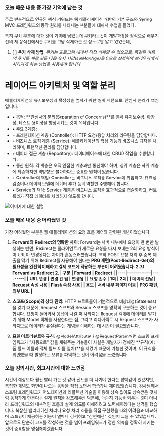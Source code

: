 ### 오늘 배운 내용 중 가장 기억에 남는 것

주로 반복적으로 언급된 핵심 키워드는 웹 애플리케이션 개발의 기본 구조와 Spring MVC 프레임워크의 동작 원리를 나타내는 부분들에 대해서 수업을 들었다.

특히 쿠키 부분에 대한 것이 기억에 남았는데 쿠키라는것이 개발과정을 정식으로 배우기 전의 제 상식선에서는 쿠키를 그냥 삭제하는 것 정도로만 알고 있었는데,

1. [ ] **쿠키 삭제 방법**: _쿠키는 프로그램 내에서 직접 삭제할 수 없으므로, 똑같은 이름의 쿠키를 새로 만든 다음 유지 시간(setMaxAge)을 0으로 설정하여 브라우저에서 사라지게 하는 방법을 사용해야 합니다_

# 레이어드 아키텍처 및 역할 분리

애플리케이션의 유지보수성과 확장성을 높이기 위한 설계 패턴으로, 관심사 분리가 핵심입니다.
* • 목적: **관심사의 분리(Separation of Concerns)**를 통해 유지보수성, 확장성, 테스트 용이성을 향상시키는 것이 목적입니다.
* • 주요 3계층:
* ◦ 프레젠테이션 계층 (Controller): HTTP 요청/응답 처리와 라우팅을 담당합니다.
* ◦ 비즈니스 로직 계층 (Service): 애플리케이션의 핵심 기능과 비즈니스 규칙을 처리하며, 트랜잭션 관리를 담당합니다.
* ◦ 데이터 접근 계층 (Repository): 데이터베이스에 대한 CRUD 작업을 수행합니다.
* • 통신 원칙: 각 계층은 오직 인접한 계층과만 통신해야 하며, 상위 계층은 하위 계층에 의존하지만 역방향은 불가하다는 중요한 원칙이 있습니다.
* • Controller의 책임: Controller는 비즈니스 로직을 Service에 위임하고, 유효성 검증이나 데이터 모델에 데이터 추가 등의 역할만 수행해야 합니다.
* • Service의 책임: Service 계층은 비즈니스 로직을 효과적으로 캡슐화하고, 컨트롤러가 직접 데이터를 처리하지 않도록 합니다.


![이미지에 대한 설명](https://carami.github.io/likelion-backend-guide/spring/images/2024-05-11-13-31-31.png)
### 오늘 배운 내용 중 어려웠던 것

가장 어려웠던 부분은 웹 애플리케이션의 요청 흐름 제어와 관련된 개념이었습니다.
1. **Forward와 Redirect의 명확한 차이**: Forward는 서버 내부에서 요청이 한 번만 발생하는 반면, Redirect는 클라이언트가 새로운 요청을 다시 보내는 2회 요청 방식이며 URL이 변경된다는 차이가 혼동스러웠습니다. 특히 POST 요청 처리 후 중복 제출을 막기 위해 Redirect를 사용해야 한다는 **PRG 패턴(Post-Redirect-Get)**의 필요성을 완전히 이해하고 실제 코드에 적용하는 부분이 어려웠습니다.
2.7.1 Forward vs Redirect
   2. 
        | 구분 |	Forward | Redirect |
        |----|------------|---------|
        | URL 변경	| 변경 안 됨	| 변경됨 |
        | 요청 횟수	| 1회	| 2회 |
        | 데이터 전달	| Request 속성 사용	| Flash 속성 사용 |
        | 용도	| 서버 내부 페이지 이동	| PRG 패턴, 외부 URL |****

2. **스코프(Scope)와 상태 관리**: HTTP 프로토콜이 기본적으로 비상태성(Stateless)을 갖기 때문에, Request 스코프와 Session 스코프를 명확히 구분하는 것이 중요합니다. 요청이 들어와서 응답이 나갈 때 사라지는 Request 객체에 데이터를 맡기기 위해 Model 객체를 사용한다는 점, 그리고 리다이렉트 시 Request 스코프가 사라지므로 데이터가 유실된다는 개념을 이해하는 데 시간이 필요했습니다.
3. **모델 어트리뷰트와 규칙**: @ModelAttribute나 @RequestParam처럼 스프링 프레임워크가 "자동으로" 값을 채워주는 기능들이 사실은 개발자가 정해진 **규칙(예: 폼 필드 이름과 객체 필드 이름 일치)**을 지켰기 때문에 가능한 것이며, 이 규칙을 위반했을 때 발생하는 오류를 파악하는 것이 어려움을 느꼈습니다

### 오늘 강의시간, 회고시간에 대한 느낀점

시간이 예상보다 훨씬 빨리 가는 것 같아 진도를 더 나가야 한다는 압박감이 있었지만, 복잡한 개념도 화면에 나오는 동작을 직접 보면서 학습하니 재미있었습니다.
강사님께서 스프링 프레임워크가 어노테이션과 리플렉션 기술을 이용해 상속 없이도 상속받은 것처럼 동작하게 만든다는 설계 원칙을 강조해주신 덕분에, 단순히 기능을 외우는 것이 아니라 프레임워크의 내부적인 흐름과 설계 의도를 이해하려고 노력해야겠다는 생각을 했습니다. 복잡한 밸리데이션 처리나 요청 처리 흐름을 직접 구현했을 때의 어려움과 비교하며 스프링이 제공하는 기능이 얼마나 강력하고 "간편해진" 것인지 느낄 수 있었습니다. 앞으로도 단순히 코드를 작성하는 것을 넘어 프레임워크가 정한 약속을 정확히 지키는 것이 중요함을 명심해야겠습니다.
